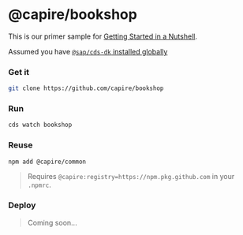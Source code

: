 # @capire/bookshop

This is our primer sample for [Getting Started in a Nutshell](https://cap.cloud.sap/docs/get-started/in-a-nutshell).

Assumed you have [`@sap/cds-dk` installed globally](https://cap.cloud.sap/docs/get-started)

### Get it

  ```sh
  git clone https://github.com/capire/bookshop
  ```

### Run

  ```sh
  cds watch bookshop
  ```

### Reuse

  ```sh
  npm add @capire/common
  ```
  > Requires `@capire:registry=https://npm.pkg.github.com` in your `.npmrc`.

### Deploy

> Coming soon...
